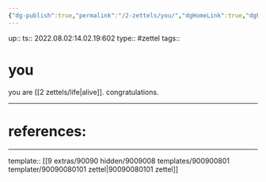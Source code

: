 ```yaml
---
{"dg-publish":true,"permalink":"/2-zettels/you/","dgHomeLink":true,"dgPassFrontmatter":false}
---
```


up:: 
ts:: 2022.08.02:14.02.19:602
type:: #zettel
tags:: 

# you

you are [[2 zettels/life|alive]]. congratulations.

---
# references:



---
template:: [[9 extras/90090 hidden/9009008 templates/900900801 templater/90090080101 zettel|90090080101 zettel]]
